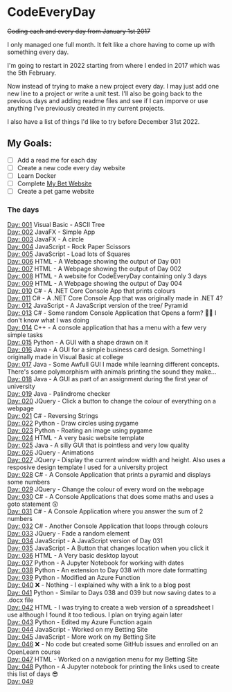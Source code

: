 # CodeEveryDay
~~Coding each and every day from January 1st 2017~~

I only managed one full month. It felt like a chore having to come up with something every day.

I'm going to restart in 2022 starting from where I ended in 2017 which was the 5th February.

Now instead of trying to make a new project every day. I may just add one new line to a project or write a unit test.
I'll also be going back to the previous days and adding readme files and see if I can imporve or use anything I've previously created in my current projects.

I also have a list of things I'd like to try before December 31st 2022.

## My Goals:
- [ ] Add a read me for each day
- [ ] Create a new code every day website
- [ ] Learn Docker
- [ ] Complete [My Bet Website](https://github.com/jamiestorey/BroccoliBet.NodeApp/)
- [ ] Create a pet game website

### The days
[Day: 001](https://github.com/jamiestorey/CodeEveryDay/tree/master/001) Visual Basic - ASCII Tree  
[Day: 002](https://github.com/jamiestorey/CodeEveryDay/tree/master/002) JavaFX - Simple App  
[Day: 003](https://github.com/jamiestorey/CodeEveryDay/tree/master/003) JavaFX - A circle  
[Day: 004](https://github.com/jamiestorey/CodeEveryDay/tree/master/004) JavaScript - Rock Paper Scissors  
[Day: 005](https://github.com/jamiestorey/CodeEveryDay/tree/master/005) JavaScript - Load lots of Squares  
[Day: 006](https://github.com/jamiestorey/CodeEveryDay/tree/master/006) HTML - A Webpage showing the output of Day 001  
[Day: 007](https://github.com/jamiestorey/CodeEveryDay/tree/master/007) HTML - A Webpage showing the output of Day 002  
[Day: 008](https://github.com/jamiestorey/CodeEveryDay/tree/master/008) HTML - A website for CodeEveryDay containing only 3 days  
[Day: 009](https://github.com/jamiestorey/CodeEveryDay/tree/master/009) HTML - A Webpage showing the output of Day 004   
[Day: 010](https://github.com/jamiestorey/CodeEveryDay/tree/master/010) C# - A .NET Core Console App that prints colours  
[Day: 011](https://github.com/jamiestorey/CodeEveryDay/tree/master/011) C# - A .NET Core Console App that was originally made in .NET 4?  
[Day: 012](https://github.com/jamiestorey/CodeEveryDay/tree/master/012) JavaScript - A JavaScript version of the tree/ Pyramid  
[Day: 013](https://github.com/jamiestorey/CodeEveryDay/tree/master/013) C# - Some random Console Application that Opens a form? 🤷‍♀️ I don't know what I was doing  
[Day: 014](https://github.com/jamiestorey/CodeEveryDay/tree/master/014)  C++ - A console application that has a menu with a few very simple tasks  
[Day: 015](https://github.com/jamiestorey/CodeEveryDay/tree/master/015)  Python - A GUI with a shape drawn on it  
[Day: 016](https://github.com/jamiestorey/CodeEveryDay/tree/master/016)  Java - A GUI for a simple business card design. Something I originally made in Visual Basic at college  
[Day: 017](https://github.com/jamiestorey/CodeEveryDay/tree/master/017)  Java - Some Awfull GUI I made while learning different concepts. There's some polymorphism with animals printing the sound they make...   
[Day: 018](https://github.com/jamiestorey/CodeEveryDay/tree/master/018)  Java - A GUI as part of an assignment during the first year of university  
[Day: 019](https://github.com/jamiestorey/CodeEveryDay/tree/master/019)  Java - Palindrome checker  
[Day: 020](https://github.com/jamiestorey/CodeEveryDay/tree/master/020)  JQuery - Click a button to change the colour of everything on a webpage  
[Day: 021](https://github.com/jamiestorey/CodeEveryDay/tree/master/021)  C# - Reversing Strings  
[Day: 022](https://github.com/jamiestorey/CodeEveryDay/tree/master/022)  Python - Draw circles using pygame  
[Day: 023](https://github.com/jamiestorey/CodeEveryDay/tree/master/023)  Python - Roating an image using pygame  
[Day: 024](https://github.com/jamiestorey/CodeEveryDay/tree/master/024)  HTML - A very basic website template  
[Day: 025](https://github.com/jamiestorey/CodeEveryDay/tree/master/025)  Java - A silly GUI that is pointless and very low quality  
[Day: 026](https://github.com/jamiestorey/CodeEveryDay/tree/master/026)  JQuery - Animations  
[Day: 027](https://github.com/jamiestorey/CodeEveryDay/tree/master/027)  JQuery - Display the current window width and height. Also uses a resposive design template I used for a university project  
[Day: 028](https://github.com/jamiestorey/CodeEveryDay/tree/master/028)  C# - A Console Application that prints a pyramid and displays some numbers  
[Day: 029](https://github.com/jamiestorey/CodeEveryDay/tree/master/029)  JQuery - Change the colour of every word on the webpage  
[Day: 030](https://github.com/jamiestorey/CodeEveryDay/tree/master/030)  C# - A Console Applications that does some maths and uses a goto statement 😲  
[Day: 031](https://github.com/jamiestorey/CodeEveryDay/tree/master/031)  C# - A Console Application where you answer the sum of 2 numbers  
[Day: 032](https://github.com/jamiestorey/CodeEveryDay/tree/master/032)  C# - Another Console Application that loops through colours  
[Day: 033](https://github.com/jamiestorey/CodeEveryDay/tree/master/033)  JQuery - Fade a random element  
[Day: 034](https://github.com/jamiestorey/CodeEveryDay/tree/master/034)  JavaScript - A JavaScript version of Day 031  
[Day: 035](https://github.com/jamiestorey/CodeEveryDay/tree/master/035)  JavaScript - A Button that changes location when you click it  
[Day: 036](https://github.com/jamiestorey/CodeEveryDay/tree/master/036)  HTML - A Very basic desktop layout  
[Day: 037](https://github.com/jamiestorey/CodeEveryDay/tree/master/037)  Python - A Jupyter Notebook for working with dates  
[Day: 038](https://github.com/jamiestorey/CodeEveryDay/tree/master/038)  Python - An extension to Day 038 with more date formatting  
[Day: 039](https://github.com/jamiestorey/CodeEveryDay/tree/master/039)  Python - Modified an Azure Function  
[Day: 040](https://github.com/jamiestorey/CodeEveryDay/tree/master/040)  ❌ - Nothing - I explained why with a link to a blog post  
[Day: 041](https://github.com/jamiestorey/CodeEveryDay/tree/master/041)  Python - Similar to Days 038 and 039 but now saving dates to a .docx file  
[Day: 042](https://github.com/jamiestorey/CodeEveryDay/tree/master/042)  HTML - I was trying to create a web version of a spreadsheet I use although I found it too tedious. I plan on trying again later  
[Day: 043](https://github.com/jamiestorey/CodeEveryDay/tree/master/043)  Python - Edited my Azure Function again  
[Day: 044](https://github.com/jamiestorey/CodeEveryDay/tree/master/044)  JavaScript - Worked on my Betting Site  
[Day: 045](https://github.com/jamiestorey/CodeEveryDay/tree/master/045)  JavaScript - More work on my Betting Site  
[Day: 046](https://github.com/jamiestorey/CodeEveryDay/tree/master/046)  ❌ - No code but created some GitHub issues and enrolled on an OpenLearn course  
[Day: 047](https://github.com/jamiestorey/CodeEveryDay/tree/master/047)  HTML - Worked on a navigation menu for my Betting Site  
[Day: 048](https://github.com/jamiestorey/CodeEveryDay/tree/master/048)  Python - A Jupyter notebook for printing the links used to create this list of days 😎  
[Day: 049](https://github.com/jamiestorey/CodeEveryDay/tree/master/049)  
